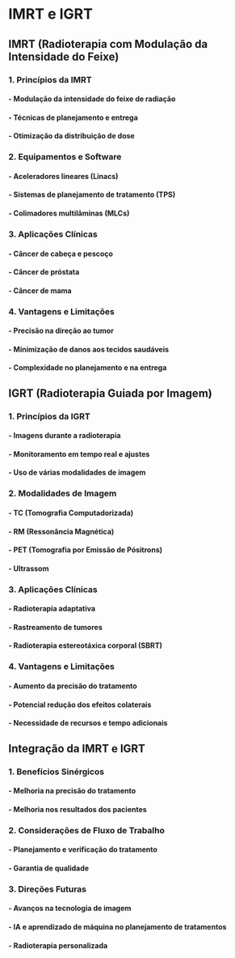 # IMRT e IGRT
## IMRT (Radioterapia com Modulação da Intensidade do Feixe)
### 1. Princípios da IMRT
#### - Modulação da intensidade do feixe de radiação
#### - Técnicas de planejamento e entrega
#### - Otimização da distribuição de dose
### 2. Equipamentos e Software
#### - Aceleradores lineares (Linacs)
#### - Sistemas de planejamento de tratamento (TPS)
#### - Colimadores multilâminas (MLCs)
### 3. Aplicações Clínicas
#### - Câncer de cabeça e pescoço
#### - Câncer de próstata
#### - Câncer de mama
### 4. Vantagens e Limitações
#### - Precisão na direção ao tumor
#### - Minimização de danos aos tecidos saudáveis
#### - Complexidade no planejamento e na entrega

## IGRT (Radioterapia Guiada por Imagem)
### 1. Princípios da IGRT
#### - Imagens durante a radioterapia
#### - Monitoramento em tempo real e ajustes
#### - Uso de várias modalidades de imagem
### 2. Modalidades de Imagem
#### - TC (Tomografia Computadorizada)
#### - RM (Ressonância Magnética)
#### - PET (Tomografia por Emissão de Pósitrons)
#### - Ultrassom
### 3. Aplicações Clínicas
#### - Radioterapia adaptativa
#### - Rastreamento de tumores
#### - Radioterapia estereotáxica corporal (SBRT)
### 4. Vantagens e Limitações
#### - Aumento da precisão do tratamento
#### - Potencial redução dos efeitos colaterais
#### - Necessidade de recursos e tempo adicionais

## Integração da IMRT e IGRT
### 1. Benefícios Sinérgicos
#### - Melhoria na precisão do tratamento
#### - Melhoria nos resultados dos pacientes
### 2. Considerações de Fluxo de Trabalho
#### - Planejamento e verificação do tratamento
#### - Garantia de qualidade
### 3. Direções Futuras
#### - Avanços na tecnologia de imagem
#### - IA e aprendizado de máquina no planejamento de tratamentos
#### - Radioterapia personalizada

